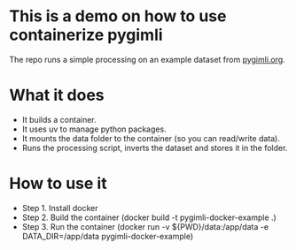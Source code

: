 # This is a demo on how to use containerize pygimli

The repo runs a simple processing on an example dataset from [pygimli.org](https://www.pygimli.org/_examples_auto/3_ert/plot_02_ert_field_data.html#sphx-glr-examples-auto-3-ert-plot-02-ert-field-data-py).

# What it does
- It builds a container.
- It uses uv to manage python packages. 
- It mounts the data folder to the container (so you can read/write data).
- Runs the processing script, inverts the dataset and stores it in the folder.

# How to use it
- Step 1. Install docker
- Step 2. Build the container (docker build -t pygimli-docker-example .)
- Step 3. Run the container (docker run -v ${PWD}/data:/app/data -e DATA_DIR=/app/data pygimli-docker-example)
